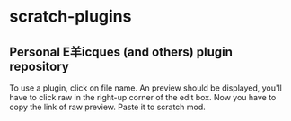 # scratch-plugins
## Personal E羊icques (and others) plugin repository
To use a plugin, click on file name. An preview should be displayed, you'll have to click raw in the right-up corner of the edit box. Now you have to copy the link of raw preview. Paste it to scratch mod.
